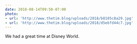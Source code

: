 ```yaml
---
date: 2018-08-14T09:50-07:00
photo:
- url: 'http://www.thetim.blog/uploads/2018/b8105c8a29.jpg'
- url: 'http://www.thetim.blog/uploads/2018/d5ebfd44c7.jpg'
---
```

We had a great time at Disney World.
